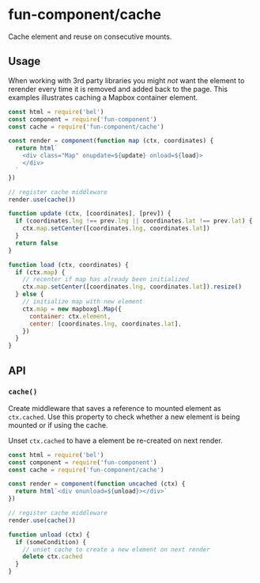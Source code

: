 # fun-component/cache

Cache element and reuse on consecutive mounts.

## Usage

When working with 3rd party libraries you might *not* want the element to rerender every time it is removed and added back to the page. This examples illustrates caching a Mapbox container element.

```javascript
const html = require('bel')
const component = require('fun-component')
const cache = require('fun-component/cache')

const render = component(function map (ctx, coordinates) {
  return html`
    <div class="Map" onupdate=${update} onload=${load}>
    </div>
  `
})

// register cache middleware
render.use(cache())

function update (ctx, [coordinates], [prev]) {
  if (coordinates.lng !== prev.lng || coordinates.lat !== prev.lat) {
    ctx.map.setCenter([coordinates.lng, coordinates.lat])
  }
  return false
}

function load (ctx, coordinates) {
  if (ctx.map) {
    // recenter if map has already been initialized
    ctx.map.setCenter([coordinates.lng, coordinates.lat]).resize()
  } else {
    // initialize map with new element
    ctx.map = new mapboxgl.Map({
      container: ctx.element,
      center: [coordinates.lng, coordinates.lat],
    })
  }
}
```

## API

### `cache()`

Create middleware that saves a reference to mounted element as `ctx.cached`. Use this property to check whether a new element is being mounted or if using the cache.

Unset `ctx.cached` to have a element be re-created on next render.

```javascript
const html = require('bel')
const component = require('fun-component')
const cache = require('fun-component/cache')

const render = component(function uncached (ctx) {
  return html`<div onunload=${unload}></div>`
})

// register cache middleware
render.use(cache())

function unload (ctx) {
  if (someCondition) {
    // unset cache to create a new element on next render
    delete ctx.cached
  }
}
```
